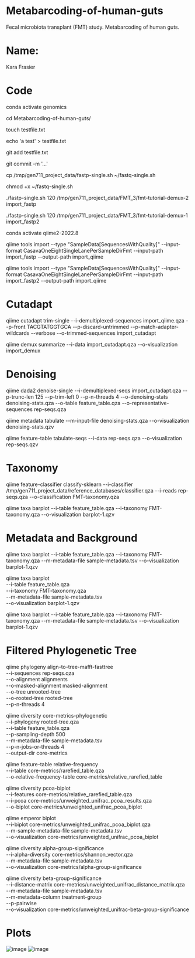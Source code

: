 
# Metabarcoding-of-human-guts
Fecal microbiota transplant (FMT) study. Metabarcoding of human guts.
# Name:
Kara Frasier
# Code 
conda activate genomics

cd Metabarcoding-of-human-guts/

touch testfile.txt

echo 'a test' > testfile.txt

git add testfile.txt

git commit -m '...'

cp  /tmp/gen711_project_data/fastp-single.sh ~/fastq-single.sh

chmod +x ~/fastq-single.sh

 ./fastp-single.sh 120 /tmp/gen711_project_data/FMT_3/fmt-tutorial-demux-2 import_fastp
 
 ./fastp-single.sh 120 /tmp/gen711_project_data/FMT_3/fmt-tutorial-demux-1 import_fastp2
 
conda activate qiime2-2022.8

qiime tools import --type "SampleData[SequencesWithQuality]" --input-format CasavaOneEightSingleLanePerSampleDirFmt --input-path import_fastp --output-path import_qiime

qiime tools import --type "SampleData[SequencesWithQuality]" --input-format CasavaOneEightSingleLanePerSampleDirFmt --input-path import_fastp2 --output-path import_qiime

# Cutadapt
qiime cutadapt trim-single --i-demultiplexed-sequences import_qiime.qza --p-front TACGTATGGTGCA --p-discard-untrimmed --p-match-adapter-wildcards --verbose --o-trimmed-sequences import_cutadapt

qiime demux summarize --i-data import_cutadapt.qza --o-visualization import_demux

# Denoising
qiime dada2 denoise-single --i-demultiplexed-seqs import_cutadapt.qza --p-trunc-len 125 --p-trim-left 0 --p-n-threads 4 --o-denoising-stats denoising-stats.qza --o-table feature_table.qza --o-representative-sequences rep-seqs.qza

qiime metadata tabulate --m-input-file denoising-stats.qza --o-visualization denoising-stats.qzv

qiime feature-table tabulate-seqs --i-data rep-seqs.qza --o-visualization rep-seqs.qzv
# Taxonomy
qiime feature-classifier classify-sklearn --i-classifier /tmp/gen711_project_data/reference_databases/classifier.qza --i-reads rep-seqs.qza --o-classification FMT-taxonomy.qza

qiime taxa barplot --i-table feature_table.qza --i-taxonomy FMT-taxonomy.qza --o-visualization barplot-1.qzv

# Metadata and Background
qiime taxa barplot --i-table feature_table.qza --i-taxonomy FMT-taxonomy.qza --m-metadata-file sample-metadata.tsv --o-visualization barplot-1.qzv

qiime taxa barplot \
    --i-table feature_table.qza \
    --i-taxonomy FMT-taxonomy.qza \
    --m-metadata-file sample-metadata.tsv \
    --o-visualization barplot-1.qzv

qiime taxa barplot --i-table feature_table.qza --i-taxonomy FMT-taxonomy.qza --m-metadata-file sample-metadata.tsv --o-visualization barplot-1.qzv

# Filtered Phylogenetic Tree
qiime phylogeny align-to-tree-mafft-fasttree \
  --i-sequences rep-seqs.qza \
  --o-alignment alignments \
  --o-masked-alignment masked-alignment \
  --o-tree unrooted-tree \
  --o-rooted-tree rooted-tree \
  --p-n-threads 4
  
 qiime diversity core-metrics-phylogenetic \
  --i-phylogeny rooted-tree.qza \
  --i-table feature_table.qza \
  --p-sampling-depth 500 \
  --m-metadata-file sample-metadata.tsv \
  --p-n-jobs-or-threads 4 \
  --output-dir core-metrics
  
qiime feature-table relative-frequency \
  --i-table core-metrics/rarefied_table.qza \
  --o-relative-frequency-table core-metrics/relative_rarefied_table
  
qiime diversity pcoa-biplot \
  --i-features core-metrics/relative_rarefied_table.qza \
  --i-pcoa core-metrics/unweighted_unifrac_pcoa_results.qza \
  --o-biplot core-metrics/unweighted_unifrac_pcoa_biplot
  
 qiime emperor biplot \
  --i-biplot core-metrics/unweighted_unifrac_pcoa_biplot.qza \
  --m-sample-metadata-file sample-metadata.tsv \
  --o-visualization core-metrics/unweighted_unifrac_pcoa_biplot
  
qiime diversity alpha-group-significance \
  --i-alpha-diversity core-metrics/shannon_vector.qza \
  --m-metadata-file sample-metadata.tsv \
  --o-visualization core-metrics/alpha-group-significance

qiime diversity beta-group-significance \
  --i-distance-matrix core-metrics/unweighted_unifrac_distance_matrix.qza \
  --m-metadata-file sample-metadata.tsv \
  --m-metadata-column treatment-group \
  --p-pairwise \
  --o-visualization core-metrics/unweighted_unifrac-beta-group-significance
  
# Plots
![image](https://github.com/kara-frasier/Metabarcoding-of-human-guts/assets/130784549/251dd70b-1cb6-4297-905c-3587cdeaa7f0)
![image](https://github.com/kara-frasier/Metabarcoding-of-human-guts/assets/130784549/d47aa2d7-8f41-47d6-9a44-d7c7814c7980)


  
